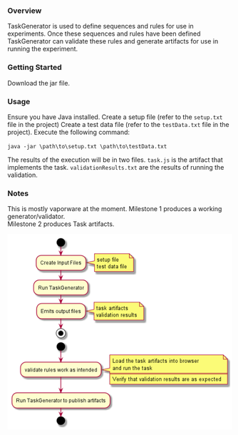 ### Overview
TaskGenerator is used to define sequences and rules for use in experiments.  Once these sequences and rules have been
defined TaskGenerator can validate these rules and generate artifacts for use in running the experiment.

### Getting Started
Download the jar file.

### Usage
Ensure you have Java installed.  Create a setup file (refer to the `setup.txt` file in the project)
Create a test data file (refer to the `testData.txt` file in the project).  Execute the following command:

`java -jar \path\to\setup.txt \path\to\testData.txt`

The results of the execution will be in two files.  `task.js` is the artifact that
implements the task.  `validationResults.txt` are the results of running the validation.

### Notes
This is mostly vaporware at the moment.  Milestone 1 produces a working generator/validator.  
Milestone 2 produces Task artifacts.

![overview](exerciseCreation.png)  
 